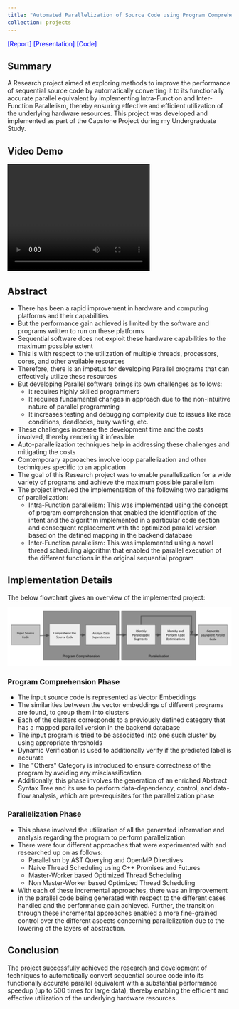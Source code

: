 ```yaml
---
title: "Automated Parallelization of Source Code using Program Comprehension"
collection: projects
---
```


<style>
  video:target
  {
    outline:none;
    border:none;
  }

  a 
  {
    color: blue;
    text-decoration: none;
  }
</style>

<a style="text-decoration: none;" href="/files/Capstone_Project_Report.pdf">[Report]</a>
<a style="text-decoration: none;" href="/files/Capstone_Project_Presentation.pdf">[Presentation]</a>
<a style="text-decoration: none;" href="https://github.com/Spielerr/Automated-Parallelization-of-Source-Code-using-Program-Comprehension">[Code]</a>

## Summary

A Research project aimed at exploring methods to improve the performance of sequential source code by automatically converting it to its functionally accurate parallel equivalent by implementing Intra-Function and Inter-Function Parallelism, thereby ensuring effective and efficient utilization of the underlying hardware resources. This project was developed and implemented as part of the Capstone Project during my Undergraduate Study.

## Video Demo
  
<video id="Capstone_video_demo" width="320" height="240" controls>
   <source src="/videos/Capstone_Project_Demo.mp4" type="video/mp4">
Your browser does not support the video tag.
</video>

## Abstract

 * There has been a rapid improvement in hardware and computing platforms and their capabilities
 * But the performance gain achieved is limited by the software and programs written to run on these platforms
 * Sequential software does not exploit these hardware capabilities to the maximum possible extent
 * This is with respect to the utilization of multiple threads, processors, cores, and other available resources
 * Therefore, there is an impetus for developing Parallel programs that can effectively utilize these resources
 * But developing Parallel software brings its own challenges as follows:
    * It requires highly skilled programmers
    * It requires fundamental changes in approach due to the non-intuitive nature of parallel programming
    * It increases testing and debugging complexity due to issues like race conditions, deadlocks, busy waiting, etc.
 * These challenges increase the development time and the costs involved, thereby rendering it infeasible
 * Auto-parallelization techniques help in addressing these challenges and mitigating the costs
 * Contemporary approaches involve loop parallelization and other techniques specific to an application
 * The goal of this Research project was to enable parallelization for a wide variety of programs and achieve the maximum possible parallelism
 * The project involved the implementation of the following two paradigms of parallelization:
    * Intra-Function parallelism: This was implemented using the concept of program comprehension that enabled the identification of the intent and the algorithm implemented in a particular code section and consequent replacement with the optimized parallel version based on the defined mapping in the backend database
    * Inter-Function parallelism: This was implemented using a novel thread scheduling algorithm that enabled the parallel execution of the different functions in the original sequential program


## Implementation Details

The below flowchart gives an overview of the implemented project:

<img src='/images/Capstone_Project_Overview.png'>

### Program Comprehension Phase
 * The input source code is represented as Vector Embeddings
 * The similarities between the vector embeddings of different programs are found, to group them into clusters
 * Each of the clusters corresponds to a previously defined category that has a mapped parallel version in the backend database
 * The input program is tried to be associated into one such cluster by using appropriate thresholds
 * Dynamic Verification is used to additionally verify if the predicted label is accurate
 * The "Others" Category is introduced to ensure correctness of the program by avoiding any misclassification
 * Additionally, this phase involves the generation of an enriched Abstract Syntax Tree and its use to perform data-dependency, control, and data-flow analysis, which are pre-requisites for the parallelization phase

### Parallelization Phase
 * This phase involved the utilization of all the generated information and analysis regarding the program to perform parallelization
 * There were four different approaches that were experimented with and researched up on as follows:
    * Parallelism by AST Querying and OpenMP Directives
    * Naive Thread Scheduling using C++ Promises and Futures
    * Master-Worker based Optimized Thread Scheduling
    * Non Master-Worker based Optimized Thread Scheduling
 * With each of these incremental approaches, there was an improvement in the parallel code being generated with respect to the different cases handled and the performance gain achieved. Further, the transition through these incremental approaches enabled a more fine-grained control over the different aspects concerning parallelization due to the lowering of the layers of abstraction.

## Conclusion

The project successfully achieved the research and development of techniques to automatically convert sequential source code into its functionally accurate parallel equivalent with a substantial performance speedup (up to 500 times for large data), thereby enabling the efficient and effective utilization of the underlying hardware resources.
